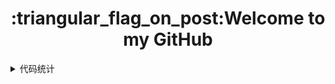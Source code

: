 <h1 align="center">:triangular_flag_on_post:Welcome to my GitHub</h1>


<details>
  <summary>代码统计</summary>
  abc
  <br/>
  <section>
    <img align="" width="100px" height="80px" src="https://github-readme-stats.vercel.app/api?username=nanxuanzi&show_icons=true"/><img align="" width="100px" height="80px" src="https://github-readme-stats.vercel.app/api/top-langs/?username=nanxuanzi&layout=compact"/> 
  </section>
</details>
